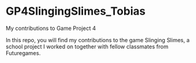 # GP4SlingingSlimes_Tobias
 My contributions to Game Project 4

In this repo, you will find my contributions to the game Slinging Slimes, a school project I worked on together with fellow classmates from Futuregames.